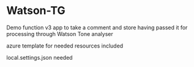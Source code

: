 # Watson-TG

Demo function v3 app to take a comment and store having passed it for processing through Watson Tone analyser

azure template for needed resources included

local.settings.json needed 
